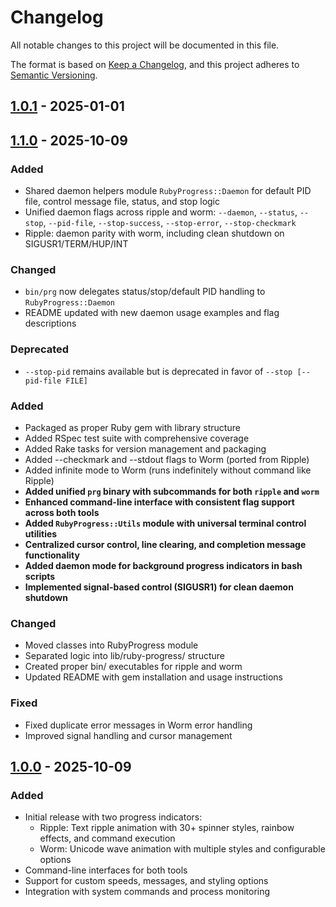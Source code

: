 # Changelog

All notable changes to this project will be documented in this file.

The format is based on [Keep a Changelog](https://keepachangelog.com/en/1.0.0/),
and this project adheres to [Semantic Versioning](https://semver.org/spec/v2.0.0.html).

## [1.0.1] - 2025-01-01

## [1.1.0] - 2025-10-09

### Added

- Shared daemon helpers module `RubyProgress::Daemon` for default PID file, control message file, status, and stop logic
- Unified daemon flags across ripple and worm: `--daemon`, `--status`, `--stop`, `--pid-file`, `--stop-success`, `--stop-error`, `--stop-checkmark`
- Ripple: daemon parity with worm, including clean shutdown on SIGUSR1/TERM/HUP/INT

### Changed

- `bin/prg` now delegates status/stop/default PID handling to `RubyProgress::Daemon`
- README updated with new daemon usage examples and flag descriptions

### Deprecated

- `--stop-pid` remains available but is deprecated in favor of `--stop [--pid-file FILE]`

### Added

- Packaged as proper Ruby gem with library structure
- Added RSpec test suite with comprehensive coverage
- Added Rake tasks for version management and packaging
- Added --checkmark and --stdout flags to Worm (ported from Ripple)
- Added infinite mode to Worm (runs indefinitely without command like Ripple)
- **Added unified `prg` binary with subcommands for both `ripple` and `worm`**
- **Enhanced command-line interface with consistent flag support across both tools**
- **Added `RubyProgress::Utils` module with universal terminal control utilities**
- **Centralized cursor control, line clearing, and completion message functionality**
- **Added daemon mode for background progress indicators in bash scripts**
- **Implemented signal-based control (SIGUSR1) for clean daemon shutdown**

### Changed

- Moved classes into RubyProgress module
- Separated logic into lib/ruby-progress/ structure
- Created proper bin/ executables for ripple and worm
- Updated README with gem installation and usage instructions

### Fixed

- Fixed duplicate error messages in Worm error handling
- Improved signal handling and cursor management

## [1.0.0] - 2025-10-09

### Added

- Initial release with two progress indicators:
  - Ripple: Text ripple animation with 30+ spinner styles, rainbow effects, and command execution
  - Worm: Unicode wave animation with multiple styles and configurable options
- Command-line interfaces for both tools
- Support for custom speeds, messages, and styling options
- Integration with system commands and process monitoring

[1.1.0]: https://github.com/ttscoff/ruby-progress/releases/tag/v1.1.0
[1.0.1]: https://github.com/ttscoff/ruby-progress/releases/tag/v1.0.1
[1.0.0]: https://github.com/ttscoff/ruby-progress/releases/tag/v1.0.0